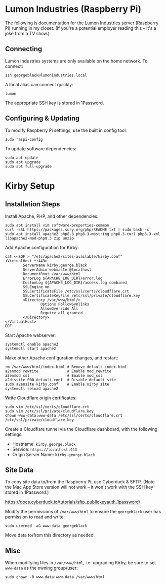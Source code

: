 # Lumon Industries (Raspberry Pi)

The following is documentation for the [Lumon Industries](https://severance.wiki/lumon_industries) server (Raspberry Pi) running in my closet. (If you're a potential employer reading this – it's a joke from a TV show.)

## Connecting

Lumon Industries systems are only available on the home network. To connect:

```
ssh georgeblack@lumonindustries.local
```

A local alias can connect quickly:

```
lumon
```

The appropriate SSH key is stored in 1Password.

## Configuring & Updating

To modify Raspberry Pi settings, use the built in config tool:

```
sudo raspi-config
```

To update software dependencies:

```
sudo apt update
sudo apt upgrade
sudo apt full-upgrade
```

# Kirby Setup

## Installation Steps

Install Apache, PHP, and other dependencies:

```
sudo apt install vim software-properties-common
curl -sSL https://packages.sury.org/php/README.txt | sudo bash -x
sudo apt install apache2 php8.3 php8.3-mbstring php8.3-curl php8.3-xml libapache2-mod-php8.3 zip unzip
```

Add Apache configuration for Kirby:

```
cat <<EOF > "/etc/apache2/sites-available/kirby.conf"
<VirtualHost *:443>
        ServerName kirby.george.black
        ServerAdmin webmaster@localhost
        DocumentRoot /var/www/html
        ErrorLog ${APACHE_LOG_DIR}/error.log
        CustomLog ${APACHE_LOG_DIR}/access.log combined
        SSLEngine on
        SSLCertificateFile /etc/ssl/certs/cloudflare.crt
        SSLCertificateKeyFile /etc/ssl/private/cloudflare.key
        <Directory /var/www/html/>
                Options FollowSymlinks
                AllowOverride All
                Require all granted
        </Directory>
</VirtualHost>
EOF
```

Start Apache webserver:

```
systemctl enable apache2
systemctl start apache2
```

Make other Apache configuration changes, and restart:

```
rm /var/www/html/index.html # Remove default index.html
a2enmod rewrite             # Enable mod_rewrite
a2enmod ssl                 # Enable mod_ssl
a2dissite 000-default.conf  # Disable default site
sudo a2ensite kirby.conf    # Enable Kirby site
systemctl reload apache2
```

Write Cloudflare origin certificates:

```
sudo vim /etc/ssl/certs/cloudflare.crt
sudo vim /etc/ssl/private/cloudflare.key
chown www-data:www-data /etc/ssl/certs/cloudflare.crt /etc/ssl/private/cloudflare.key
```

Create a Cloudflare tunnel via the Cloudflare dashboard, with the following settings:

* Hostname: `kirby.george.black`
* Service: `https://localhost:443`
* Origin Server Name: `kirby.george.black`

## Site Data

To copy site data to/from the Raspberry Pi, use Cyberduck & SFTP. (Note the Mac App Store version will not work – it won't work with the SSH key stored in 1Password.)

https://docs.cyberduck.io/tutorials/sftp_publickeyauth_1password/

Modify the permissions of `/var/www/html` to ensure the `georgeblack` user has permission to read and write:

```
sudo usermod -aG www-data georgeblack
```

Move data to/from this directory as needed.

## Misc

When modifying files in `/var/www/html`, i.e. upgrading Kirby, be sure to set `www-data` as the owning group/user:

```
sudo chown -R www-data:www-data /var/www/html
```
